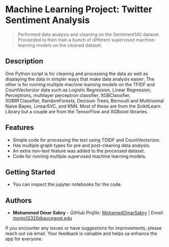 # Machine Learning Project: Twitter Sentiment Analysis

> Performed data analysis and cleaning on the Sentiment140 dataset. Proceeded to then train a bunch of different supervised machine-learning models on the cleaned dataset. 

## Description

One Python script is for cleaning and processing the data as well as displaying the data in simpler ways that make data analysis easier; The other is for running multiple machine learning models on the TFIDF and CountVectorizor data such as Logistic Regression, Linear Regression, Perceptrons, multilayer perceptron classifier, XGBClassifier, XGBRFClassifier, RandomForests, Decision Trees, Bernoulli and Multinomial Naive Bayes, LinearSVC, and KNN. Most of these are from the ScikitLearn Library but a couple are from the TensorFlow and XGBoost libraries.

## Features

- Simple code for processing the text using TDIDF and CountVectorizor.
- Has multiple graph types for pre and post-cleaning data analysis.
- An extra non-text feature was added to the processed dataset.
- Code for running multiple supervised machine learning models.

## Getting Started

- You can inspect the jupyter notebooks for the code.

## Authors

- **Mohammed Omar Sabry** - _GitHub Profile_: [MohamedOmarSabry](https://github.com/MohamedOmarSabry) | _Email_: momo12320@aucegypt.edu

If you encounter any issues or have suggestions for improvements, please reach out via email. Your feedback is valuable and helps us enhance the app for everyone.

